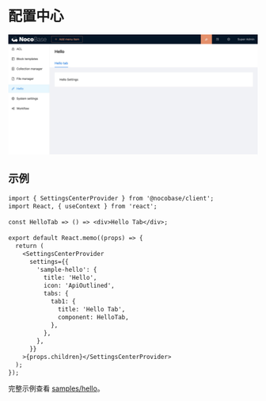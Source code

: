 # 配置中心

<img src="./settings-center/settings-tab.jpg" style="max-width: 100%;"/>

## 示例

```tsx | pure
import { SettingsCenterProvider } from '@nocobase/client';
import React, { useContext } from 'react';

const HelloTab => () => <div>Hello Tab</div>;

export default React.memo((props) => {
  return (
    <SettingsCenterProvider
      settings={{
        'sample-hello': {
          title: 'Hello',
          icon: 'ApiOutlined',
          tabs: {
            tab1: {
              title: 'Hello Tab',
              component: HelloTab,
            },
          },
        },
      }}
    >{props.children}</SettingsCenterProvider>
  );
});
```

完整示例查看 [samples/hello](https://github.com/nocobase/nocobase/tree/develop/packages/samples/hello)。